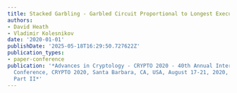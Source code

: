 ```yaml
---
title: Stacked Garbling - Garbled Circuit Proportional to Longest Execution Path
authors:
- David Heath
- Vladimir Kolesnikov
date: '2020-01-01'
publishDate: '2025-05-18T16:29:50.727622Z'
publication_types:
- paper-conference
publication: '*Advances in Cryptology - CRYPTO 2020 - 40th Annual International Cryptology
  Conference, CRYPTO 2020, Santa Barbara, CA, USA, August 17-21, 2020, Proceedings,
  Part II*'
---
```

